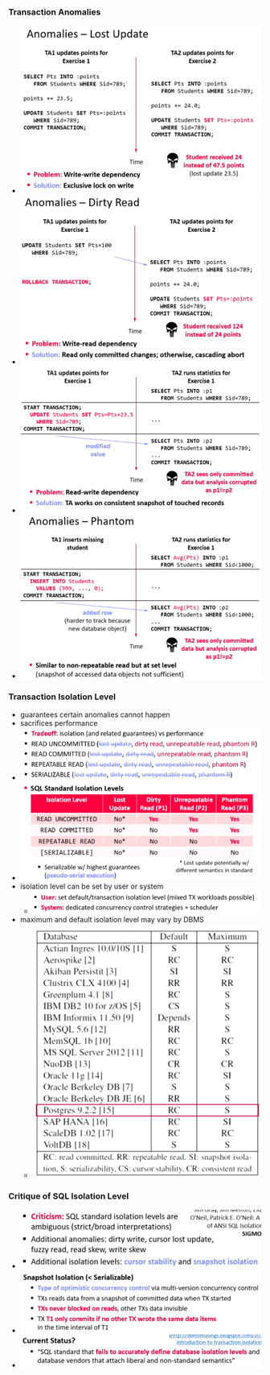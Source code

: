 ### Transaction Anomalies
+ ![](Pasted%20image%2020220519142025.png)
+ ![](Pasted%20image%2020220519142122.png)
+ ![](Pasted%20image%2020220519142248.png)
+ ![](Pasted%20image%2020220519142354.png)

### Transaction Isolation Level
+ guarantees certain anomalies cannot happen
+ sacrifices performance
+ ![](Pasted%20image%2020220427124439.png)
+ ![](Pasted%20image%2020220519142535.png)
+ isolation level can be set by user or system
	+ ![](Pasted%20image%2020220519142827.png)
+ maximum and default isolation level may vary by DBMS
	+ ![](Pasted%20image%2020220519143429.png)

### Critique of SQL Isolation Level
+ ![](Pasted%20image%2020220519143145.png)
+ ![](Pasted%20image%2020220519143215.png)
+ ![](Pasted%20image%2020220519143245.png)